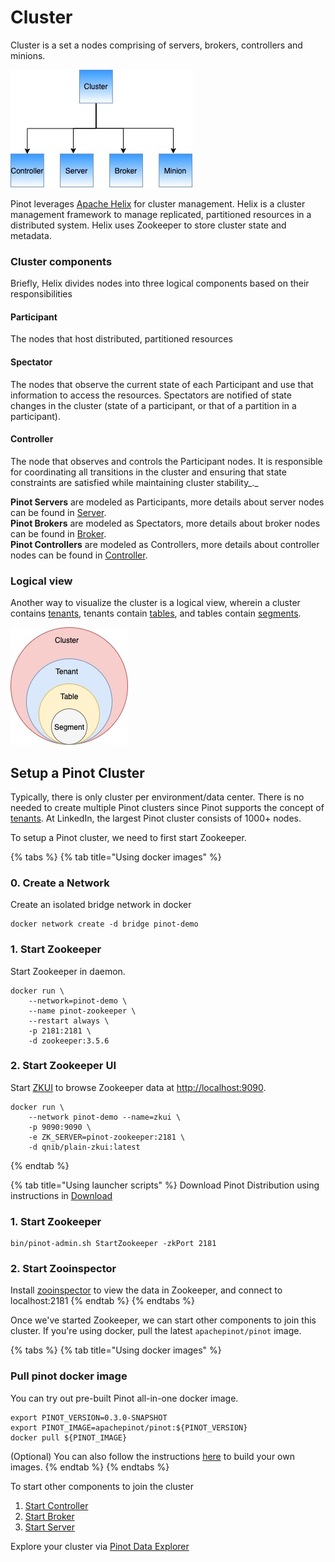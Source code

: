 # Cluster

Cluster is a set a nodes comprising of servers, brokers, controllers and minions. 

![Pinot cluster components](../../.gitbook/assets/components.jpg)

Pinot leverages [Apache Helix](http://helix.apache.org/) for cluster management. Helix is a cluster management framework to manage replicated, partitioned resources in a distributed system. Helix uses Zookeeper to store cluster state and metadata.

### Cluster components

Briefly, Helix divides nodes into three logical components based on their responsibilities

#### Participant

The nodes that host distributed, partitioned resources

#### Spectator

The nodes that observe the current state of each Participant and use that information to access the resources. Spectators are notified of state changes in the cluster \(state of a participant, or that of a partition in a participant\).

#### Controller

The node that observes and controls the Participant nodes. It is responsible for coordinating all transitions in the cluster and ensuring that state constraints are satisfied while maintaining cluster stability_._

**Pinot Servers** are modeled as Participants, more details about server nodes can be found in [Server](server.md).   
**Pinot Brokers** are modeled as Spectators, more details about broker nodes can be found in [Broker](broker.md).   
**Pinot Controllers** are modeled as Controllers, more details about controller nodes can be found in [Controller](controller.md).

### Logical view

Another way to visualize the cluster is a logical view, wherein a cluster contains [tenants](tenant.md), tenants contain [tables](table.md), and tables contain [segments](segment.md).

![](../../.gitbook/assets/clusterlogical.jpg)



## Setup a Pinot Cluster

Typically, there is only cluster per environment/data center. There is no needed to create multiple Pinot clusters since Pinot supports the concept of [tenants](tenant.md). At LinkedIn, the largest Pinot cluster consists of 1000+ nodes.

To setup a Pinot cluster, we need to first start Zookeeper.

{% tabs %}
{% tab title="Using docker images" %}
### 0. Create a Network

Create an isolated bridge network in docker

```text
docker network create -d bridge pinot-demo
```

### 1. Start Zookeeper

Start Zookeeper in daemon.

```text
docker run \
    --network=pinot-demo \
    --name pinot-zookeeper \
    --restart always \
    -p 2181:2181 \
    -d zookeeper:3.5.6
```

### 2. Start Zookeeper UI

Start  [ZKUI](https://github.com/DeemOpen/zkui) to browse Zookeeper data at [http://localhost:9090](http://localhost:9090).

```text
docker run \
	--network pinot-demo --name=zkui \
	-p 9090:9090 \
	-e ZK_SERVER=pinot-zookeeper:2181 \
	-d qnib/plain-zkui:latest
```
{% endtab %}

{% tab title="Using launcher scripts" %}
Download Pinot Distribution using instructions in [Download](https://apache-pinot.gitbook.io/apache-pinot-cookbook/getting-started/running-pinot-locally#download)

### 1. Start Zookeeper

```text
bin/pinot-admin.sh StartZookeeper -zkPort 2181
```

### 2. Start Zooinspector

Install [zooinspector](https://github.com/jfim/zooinspector) to view the data in Zookeeper, and connect to localhost:2181
{% endtab %}
{% endtabs %}

Once we've started Zookeeper, we can start other components to join this cluster. If you're using docker, pull the latest `apachepinot/pinot` image. 

{% tabs %}
{% tab title="Using docker images" %}
### Pull pinot docker image

You can try out pre-built Pinot all-in-one docker image.

```text
export PINOT_VERSION=0.3.0-SNAPSHOT
export PINOT_IMAGE=apachepinot/pinot:${PINOT_VERSION}
docker pull ${PINOT_IMAGE}
```

\(Optional\) You can also follow the instructions [here](../../operators/tutorials/build-docker-images.md) to build your own images.
{% endtab %}
{% endtabs %}

To start other components to join the cluster 

1. [Start Controller](controller.md#starting-a-controller)
2. [Start Broker](broker.md#starting-a-broker)
3. [Start Server](server.md#starting-a-server)

Explore your cluster via [Pinot Data Explorer](../../features/exploring-pinot.md)



